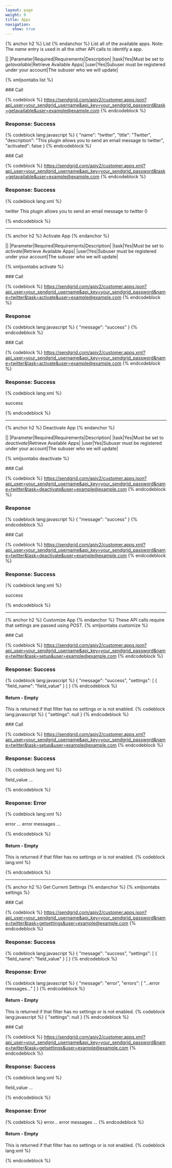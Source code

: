 ```yaml
---
layout: page
weight: 0
title: Apps
navigation:
   show: true
---
```


{% anchor h2 %} List {% endanchor %}
 List all of the available apps. Note: The *name* entry is used in all the other API calls to identify a app.

||
|Parameter|Required|Requirements|Description|
|task|Yes|Must be set to *getavailable*|Retrieve Available Apps|
|user|Yes|Subuser must be registered under your account|The subuser who we will update|

{% xmljsontabs list %}

<div markdown="1" class="tab-content">
<div markdown="1" class="tab-pane active" id="list-json">
### Call

{% codeblock %} https://sendgrid.com/apiv2/customer.apps.json?api_user=your_sendgrid_username&api_key=your_sendgrid_password&task=getavailable&user=example@example.com {% endcodeblock %}

### Response: Success


{% codeblock lang:javascript %}
{
  "name": "twitter",
  "title": "Twitter",
  "description": "This plugin allows you to send an email message to twitter",
  "activated": false
}
{% endcodeblock %}


</div>
<div markdown="1" class="tab-pane" id="list-xml">
### Call

{% codeblock %} https://sendgrid.com/apiv2/customer.apps.xml?api_user=your_sendgrid_username&api_key=your_sendgrid_password&task=getavailable&user=example@example.com {% endcodeblock %}

### Response: Success


{% codeblock lang:xml %}
<?xml version="1.0" encoding="ISO-8859-1"?>

<filters>
   <filter>
      <name>twitter</name>
      <title markdown="1">
Twitter

</title>
      <description>This plugin allows you to send an email message to twitter</description>
      <activated>0</activated>
   </filter>
</filters>

{% endcodeblock %}


</div>
</div>

* * * * *


{% anchor h2 %} Activate App {% endanchor %}


||
|Parameter|Required|Requirements|Description|
|task|Yes|Must be set to *activate*|Retrieve Available Apps|
|user|Yes|Subuser must be registered under your account|The subuser who we will update|

{% xmljsontabs activate %}

<div markdown="1" class="tab-content">
<div markdown="1" class="tab-pane active" id="activate-json">
### Call

{% codeblock %} https://sendgrid.com/apiv2/customer.apps.json?api_user=your_sendgrid_username&api_key=your_sendgrid_password&name=twitter&task=activate&user=example@example.com {% endcodeblock %}

### Response


{% codeblock lang:javascript %}
{
  "message": "success"
}
{% endcodeblock %}


</div>
<div markdown="1" class="tab-pane" id="activate-xml">
### Call

{% codeblock %} https://sendgrid.com/apiv2/customer.apps.xml?api_user=your_sendgrid_username&api_key=your_sendgrid_password&name=twitter&task=activate&user=example@example.com {% endcodeblock %}

### Response: Success


{% codeblock lang:xml %}
<?xml version="1.0" encoding="ISO-8859-1"?>

<result>
   <message>success</message>
</result>

{% endcodeblock %}


</div>
</div>

* * * * *


{% anchor h2 %} Deactivate App {% endanchor %}


||
|Parameter|Required|Requirements|Description|
|task|Yes|Must be set to *deactivate*|Retrieve Available Apps|
|user|Yes|Subuser must be registered under your account|The subuser who we will update|

{% xmljsontabs deactivate %}

<div markdown="1" class="tab-content">
<div markdown="1" class="tab-pane active" id="deactivate-json">
### Call

{% codeblock %} https://sendgrid.com/apiv2/customer.apps.json?api_user=your_sendgrid_username&api_key=your_sendgrid_password&name=twitter&task=deactivate&user=example@example.com {% endcodeblock %}

### Response


{% codeblock lang:javascript %}
{
  "message": "success"
}
{% endcodeblock %}


</div>
<div markdown="1" class="tab-pane" id="deactivate-xml">
### Call

{% codeblock %} https://sendgrid.com/apiv2/customer.apps.xml?api_user=your_sendgrid_username&api_key=your_sendgrid_password&name=twitter&task=deactivate&user=example@example.com {% endcodeblock %}

### Response: Success


{% codeblock lang:xml %}
<?xml version="1.0" encoding="ISO-8859-1"?>

<result>
   <message>success</message>
</result>

{% endcodeblock %}


</div>
</div>

* * * * *


{% anchor h2 %} Customize App {% endanchor %}
 These API calls require that settings are passed using POST. {% xmljsontabs customize %}

<div markdown="1" class="tab-content">
<div markdown="1" class="tab-pane active" id="customize-json">
### Call

{% codeblock %} https://sendgrid.com/apiv2/customer.apps.json?api_user=your_sendgrid_username&api_key=your_sendgrid_password&name=twitter&task=setup&user=example@example.com {% endcodeblock %}

### Response: Success


{% codeblock lang:javascript %}
{
  "message": "success",
  "settings": [
    {
      "field_name": "field_value"
    }
  ]
}
{% endcodeblock %}


#### Return - Empty

This is returned if that filter has no settings or is not enabled. 
{% codeblock lang:javascript %}
{
  "settings": null
}
{% endcodeblock %}


</div>
<div markdown="1" class="tab-pane" id="customize-xml">
### Call

{% codeblock %} https://sendgrid.com/apiv2/customer.apps.xml?api_user=your_sendgrid_username&api_key=your_sendgrid_password&name=twitter&task=setup&user=example@example.com {% endcodeblock %}

### Response: Success


{% codeblock lang:xml %}
<?xml version="1.0" encoding="ISO-8859-1"?>

<filter>
   <field_name>field_value</field_name>
   ...
</filter>

{% endcodeblock %}


### Response: Error


{% codeblock lang:xml %}
<?xml version="1.0" encoding="ISO-8859-1"?>

<result>
   <message>error</message>
   <message>... error messages ...</message>
</result>

{% endcodeblock %}


#### Return - Empty

This is returned if that filter has no settings or is not enabled. 
{% codeblock lang:xml %}
<?xml version="1.0" encoding="ISO-8859-1"?>

<filter/>

{% endcodeblock %}


</div>
</div>

* * * * *


{% anchor h2 %} Get Current Settings {% endanchor %}
 {% xmljsontabs settings %}

<div markdown="1" class="tab-content">
<div markdown="1" class="tab-pane active" id="settings-json">
### Call

{% codeblock %} https://sendgrid.com/apiv2/customer.apps.json?api_user=your_sendgrid_username&api_key=your_sendgrid_password&name=twitter&task=getsettings&user=example@example.com {% endcodeblock %}

### Response: Success


{% codeblock lang:javascript %}
{
  "message": "success",
  "settings": [
    {
      "field_name": "field_value"
    }
  ]
}
{% endcodeblock %}


### Response: Error


{% codeblock lang:javascript %}
{
  "message": "error",
  "errors": [
    "...error messages..."
  ]
}
{% endcodeblock %}


#### Return - Empty

This is returned if that filter has no settings or is not enabled. 
{% codeblock lang:javascript %}
{
  "settings": null
}
{% endcodeblock %}


</div>
<div markdown="1" class="tab-pane" id="settings-xml">
### Call

{% codeblock %} https://sendgrid.com/apiv2/customer.apps.xml?api_user=your_sendgrid_username&api_key=your_sendgrid_password&name=twitter&task=getsettings&user=example@example.com {% endcodeblock %}

### Response: Success


{% codeblock lang:xml %}
<?xml version="1.0" encoding="ISO-8859-1"?>

<filter>
   <field_name>field_value</field_name>
   ...
</filter>

{% endcodeblock %}


### Response: Error

{% codeblock %} <result><message>error</message><message>... error messages ...</message></result> {% endcodeblock %}

#### Return - Empty

This is returned if that filter has no settings or is not enabled. 
{% codeblock lang:xml %}
<?xml version="1.0" encoding="ISO-8859-1"?>

<filter/>

{% endcodeblock %}


</div>
</div>

